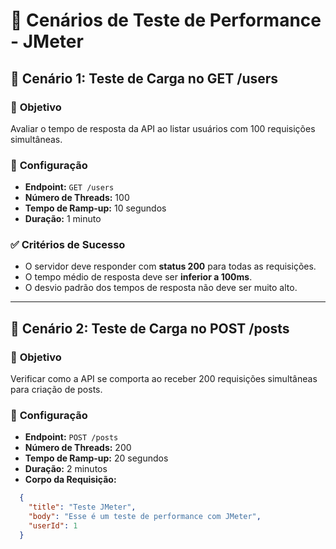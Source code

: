 # 📝 Cenários de Teste de Performance - JMeter

## 📌 Cenário 1: Teste de Carga no GET /users

### 🎯 **Objetivo**
Avaliar o tempo de resposta da API ao listar usuários com 100 requisições simultâneas.

### 🔧 **Configuração**
- **Endpoint:** `GET /users`
- **Número de Threads:** 100
- **Tempo de Ramp-up:** 10 segundos
- **Duração:** 1 minuto

### ✅ **Critérios de Sucesso**
- O servidor deve responder com **status 200** para todas as requisições.
- O tempo médio de resposta deve ser **inferior a 100ms**.
- O desvio padrão dos tempos de resposta não deve ser muito alto.

---

## 📌 Cenário 2: Teste de Carga no POST /posts

### 🎯 **Objetivo**
Verificar como a API se comporta ao receber 200 requisições simultâneas para criação de posts.

### 🔧 **Configuração**
- **Endpoint:** `POST /posts`
- **Número de Threads:** 200
- **Tempo de Ramp-up:** 20 segundos
- **Duração:** 2 minutos
- **Corpo da Requisição:** 

```json
  {
    "title": "Teste JMeter",
    "body": "Esse é um teste de performance com JMeter",
    "userId": 1
  }
```
